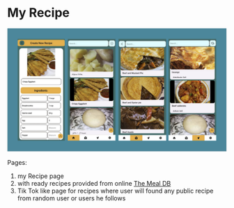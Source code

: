 # My Recipe

![image](./assets/ScreenshotAppPresentation.png)

Pages:

1. my Recipe page
2. with ready recipes provided from online [The Meal DB](https://www.themealdb.com/api.php)
3. Tik Tok like page for recipes where user will found any public recipe from random user or users he follows

